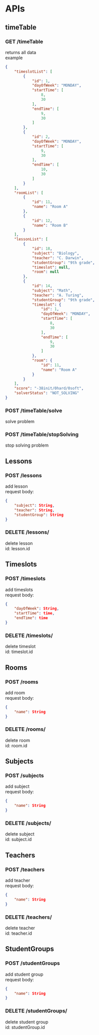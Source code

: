 # APIs

## timeTable
### GET /timeTable
returns all data  
example
```json
{
    "timeslotList": [
        {
            "id": 1,
            "dayOfWeek": "MONDAY",
            "startTime": [
                8,
                30
            ],
            "endTime": [
                9,
                30
            ]
        },
        {
            "id": 2,
            "dayOfWeek": "MONDAY",
            "startTime": [
                9,
                30
            ],
            "endTime": [
                10,
                30
            ]
        }
    ],
    "roomList": [
        {
            "id": 11,
            "name": "Room A"
        },
        {
            "id": 12,
            "name": "Room B"
        }
    ],
    "lessonList": [
        {
            "id": 18,
            "subject": "Biology",
            "teacher": "C. Darwin",
            "studentGroup": "9th grade",
            "timeslot": null,
            "room": null
        },
        {
            "id": 14,
            "subject": "Math",
            "teacher": "A. Turing",
            "studentGroup": "9th grade",
            "timeslot": {
                "id": 1,
                "dayOfWeek": "MONDAY",
                "startTime": [
                    8,
                    30
                ],
                "endTime": [
                    9,
                    30
                ]
            },
            "room": {
                "id": 11,
                "name": "Room A"
            }
        }
    ],
    "score": "-38init/0hard/0soft",
    "solverStatus": "NOT_SOLVING"
}
```

### POST /timeTable/solve
solve problem  

### POST /timeTable/stopSolving
stop solving problem

## Lessons
### POST /lessons
add lesson  
request body:  
```json
{
    "subject": String,
    "teacher": String,
    "studentGroup": String
}
```
### DELETE /lessons/<id>
delete lesson  
id: lesson.id  

## Timeslots
### POST /timeslots  
add timeslots  
request body:  
```json
{
    "dayOfWeek": String,
    "startTime": time,
    "endTime": time
}
```

### DELETE /timeslots/<id>
delete timeslot  
id: timeslot.id  

## Rooms
### POST /rooms
add room  
request body: 
```json
{
    "name": String
}
```

### DELETE /rooms/<id>
delete room  
id: room.id 

## Subjects
### POST /subjects
add subject  
request body:  
```json
{
    "name": String
}
```

### DELETE /subjects/<id>
delete subject  
id: subject.id  

## Teachers
### POST /teachers
add teacher  
request body:
```json
{
    "name": String
}
```

### DELETE /teachers/<id>
delete teacher  
id: teacher.id  

## StudentGroups
### POST /studentGroups
add student group  
request body:
```json
{
    "name": String
}
```

### DELETE /studentGroups/<id>
delete student group  
id: studentGroup.id  
